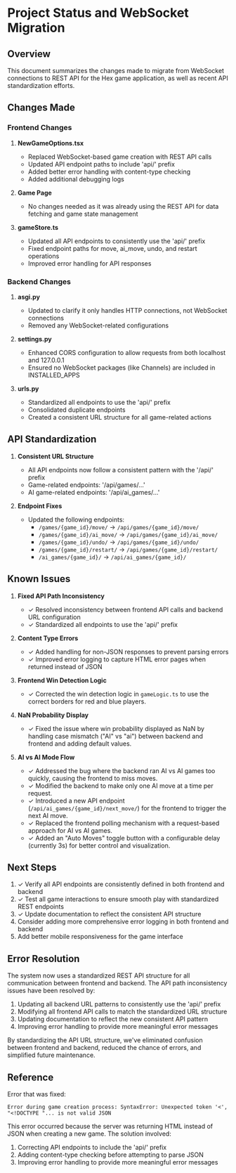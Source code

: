 # Project Status and WebSocket Migration

## Overview

This document summarizes the changes made to migrate from WebSocket connections to REST API for the Hex game application, as well as recent API standardization efforts.

## Changes Made

### Frontend Changes

1. **NewGameOptions.tsx**
   - Replaced WebSocket-based game creation with REST API calls
   - Updated API endpoint paths to include 'api/' prefix
   - Added better error handling with content-type checking
   - Added additional debugging logs

2. **Game Page**
   - No changes needed as it was already using the REST API for data fetching and game state management

3. **gameStore.ts**
   - Updated all API endpoints to consistently use the 'api/' prefix
   - Fixed endpoint paths for move, ai_move, undo, and restart operations
   - Improved error handling for API responses

### Backend Changes

1. **asgi.py**
   - Updated to clarify it only handles HTTP connections, not WebSocket connections
   - Removed any WebSocket-related configurations

2. **settings.py**
   - Enhanced CORS configuration to allow requests from both localhost and 127.0.0.1
   - Ensured no WebSocket packages (like Channels) are included in INSTALLED_APPS

3. **urls.py**
   - Standardized all endpoints to use the 'api/' prefix
   - Consolidated duplicate endpoints
   - Created a consistent URL structure for all game-related actions

## API Standardization

1. **Consistent URL Structure**
   - All API endpoints now follow a consistent pattern with the '/api/' prefix
   - Game-related endpoints: '/api/games/...'
   - AI game-related endpoints: '/api/ai_games/...'

2. **Endpoint Fixes**
   - Updated the following endpoints:
     - `/games/{game_id}/move/` → `/api/games/{game_id}/move/`
     - `/games/{game_id}/ai_move/` → `/api/games/{game_id}/ai_move/`
     - `/games/{game_id}/undo/` → `/api/games/{game_id}/undo/`
     - `/games/{game_id}/restart/` → `/api/games/{game_id}/restart/`
     - `/ai_games/{game_id}/` → `/api/ai_games/{game_id}/`

## Known Issues

1. **Fixed API Path Inconsistency**
   - ✓ Resolved inconsistency between frontend API calls and backend URL configuration
   - ✓ Standardized all endpoints to use the 'api/' prefix

2. **Content Type Errors**
   - ✓ Added handling for non-JSON responses to prevent parsing errors
   - ✓ Improved error logging to capture HTML error pages when returned instead of JSON

3. **Frontend Win Detection Logic**
   - ✓ Corrected the win detection logic in `gameLogic.ts` to use the correct borders for red and blue players.

4. **NaN Probability Display**
   - ✓ Fixed the issue where win probability displayed as NaN by handling case mismatch ("AI" vs "ai") between backend and frontend and adding default values.

5. **AI vs AI Mode Flow**
   - ✓ Addressed the bug where the backend ran AI vs AI games too quickly, causing the frontend to miss moves.
   - ✓ Modified the backend to make only one AI move at a time per request.
   - ✓ Introduced a new API endpoint (`/api/ai_games/{game_id}/next_move/`) for the frontend to trigger the next AI move.
   - ✓ Replaced the frontend polling mechanism with a request-based approach for AI vs AI games.
   - ✓ Added an "Auto Moves" toggle button with a configurable delay (currently 3s) for better control and visualization.

## Next Steps

1. ✓ Verify all API endpoints are consistently defined in both frontend and backend
2. ✓ Test all game interactions to ensure smooth play with standardized REST endpoints
3. ✓ Update documentation to reflect the consistent API structure
4. Consider adding more comprehensive error logging in both frontend and backend
5. Add better mobile responsiveness for the game interface

## Error Resolution

The system now uses a standardized REST API structure for all communication between frontend and backend. The API path inconsistency issues have been resolved by:

1. Updating all backend URL patterns to consistently use the 'api/' prefix
2. Modifying all frontend API calls to match the standardized URL structure
3. Updating documentation to reflect the new consistent API pattern
4. Improving error handling to provide more meaningful error messages

By standardizing the API URL structure, we've eliminated confusion between frontend and backend, reduced the chance of errors, and simplified future maintenance.

## Reference

Error that was fixed:
```
Error during game creation process: SyntaxError: Unexpected token '<', "<!DOCTYPE "... is not valid JSON
```

This error occurred because the server was returning HTML instead of JSON when creating a new game. The solution involved:
1. Correcting API endpoints to include the 'api/' prefix
2. Adding content-type checking before attempting to parse JSON
3. Improving error handling to provide more meaningful error messages 